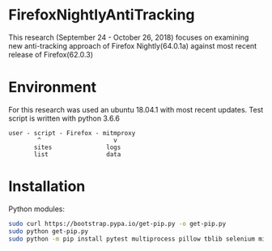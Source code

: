# FirefoxNightlyAntiTracking
This research (September 24 - October 26, 2018) focuses on examining new anti-tracking approach of Firefox Nightly(64.0.1a) against most recent release of Firefox(62.0.3)

# Environment
For this research was used an ubuntu 18.04.1 with most recent updates. Test script is written with python 3.6.6

```
user - script - Firefox - mitmproxy
        ^                    v
       sites               logs
       list                data
```


# Installation

Python modules:
```bash
sudo curl https://bootstrap.pypa.io/get-pip.py -o get-pip.py
sudo python get-pip.py 
sudo python -m pip install pytest multiprocess pillow tblib selenium mini-amf bs4 publicsuffix pyvirtualdisplay tabulate plyvel boto3 pandas pyarrow s3fs psutil
```

